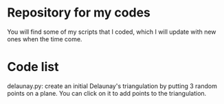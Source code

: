 # Repository for my codes
You will find some of my scripts that I coded, which I will update with new ones when the time come. 
# Code list
delaunay.py: create an initial Delaunay's triangulation by putting 3 random points on a plane. You can click on it to add points to the triangulation. 
